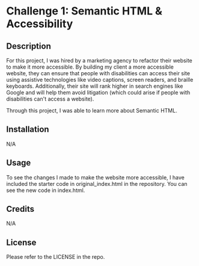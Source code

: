 # Challenge 1: Semantic HTML & Accessibility

## Description

For this project, I was hired by a marketing agency to refactor their website to make it more accessible. By building my client a more accessible website, they can ensure that people with disabilities can access their site using assistive technologies like video captions, screen readers, and braille keyboards. Additionally, their site will rank higher in search engines like Google and will help them avoid litigation (which could arise if people with disabilities can't access a website).

Through this project, I was able to learn more about Semantic HTML.

## Installation

N/A

## Usage

To see the changes I made to make the website more accessible, I have included the starter code in original_index.html in the repository. You can see the new code in index.html.

## Credits

N/A

## License

Please refer to the LICENSE in the repo.
